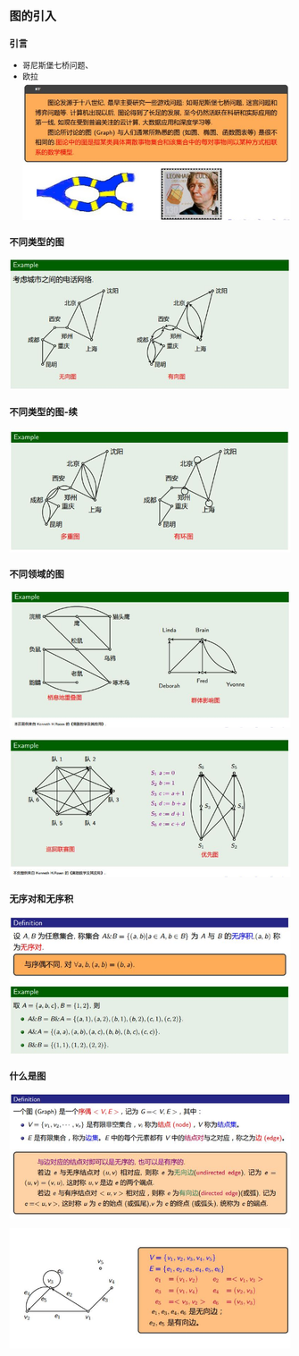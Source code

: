 ## 图的引入
### 引言
- 哥尼斯堡七桥问题、
- 欧拉
![1](https://github.com/Alex5Moon/mooc/blob/master/DiscreteMathematics/6graph/pic/1.JPG)
### 不同类型的图
![2](https://github.com/Alex5Moon/mooc/blob/master/DiscreteMathematics/6graph/pic/2.JPG)
### 不同类型的图-续
![3](https://github.com/Alex5Moon/mooc/blob/master/DiscreteMathematics/6graph/pic/3.JPG)
### 不同领域的图
![4](https://github.com/Alex5Moon/mooc/blob/master/DiscreteMathematics/6graph/pic/4.JPG)
> 
![5](https://github.com/Alex5Moon/mooc/blob/master/DiscreteMathematics/6graph/pic/5.JPG)
### 无序对和无序积
![6](https://github.com/Alex5Moon/mooc/blob/master/DiscreteMathematics/6graph/pic/6.JPG)
### 什么是图
![7](https://github.com/Alex5Moon/mooc/blob/master/DiscreteMathematics/6graph/pic/7.JPG)
> 
![8](https://github.com/Alex5Moon/mooc/blob/master/DiscreteMathematics/6graph/pic/8.JPG)
